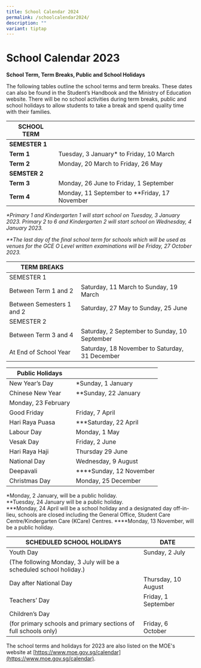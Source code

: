 ```yaml
---
title: School Calendar 2024
permalink: /schoolcalendar2024/
description: ""
variant: tiptap
---
```

School Calendar 2023
====================

**School Term, Term Breaks, Public and School Holidays**

The following tables outline the school terms and term breaks. These dates can also be found in the Student’s Handbook and the Ministry of Education website. There will be no school activities during term breaks, public and school holidays to allow students to take a break and spend quality time with their families.

| SCHOOL TERM |  |
| --- | --- |
| **SEMESTER 1** |  |
| **Term 1** | Tuesday, 3 January* to Friday, 10 March |
| **Term 2** | Monday, 20 March to Friday, 26 May |
| **SEMSTER 2** |  |
| **Term 3** | Monday, 26 June to Friday, 1 September |
| **Term 4** | Monday, 11 September to \**Friday, 17 November |

_\*Primary 1 and Kindergarten 1 will start school on Tuesday, 3 January 2023. Primary 2 to 6 and Kindergarten 2 will start school on Wednesday, 4 January 2023._
  
_\**The last day of the final school term for schools which will be used as venues for the GCE O Level written examinations will be Friday, 27 October 2023._

| **TERM BREAKS** |  |
| --- | --- |
| SEMESTER 1 |  |
| Between Term 1 and 2 | Saturday, 11 March to Sunday, 19 March |
| Between Semesters 1 and 2 | Saturday, 27 May to Sunday, 25 June |
| SEMESTER 2 |  |
| Between Term 3 and 4 | Saturday, 2 September to Sunday, 10 September |
| At End of School Year | Saturday, 18 November to Saturday, 31 December |

| Public Holidays |  |
| --- | --- |
| New Year’s Day | \*Sunday, 1 January |
| Chinese New Year | \*\*Sunday, 22 January   
Monday, 23 February |
| Good Friday | Friday, 7 April |
| Hari Raya Puasa | \*\*\*Saturday, 22 April|
| Labour Day | Monday, 1 May |
| Vesak Day | Friday, 2 June |
| Hari Raya Haji | Thursday 29 June|
| National Day | Wednesday, 9 August |
| Deepavali |  \*\*\*\*Sunday, 12 November |
| Christmas Day | Monday, 25 December |

\*Monday, 2 January, will be a public holiday.  
\*\*Tuesday, 24 January will be a public holiday.  
\*\*\*Monday, 24 April will be a school holiday and a designated day off-in-lieu, schools are closed including the General Office, Student Care Centre/Kindergarten Care (KCare) Centres.
\*\*\*\*Monday, 13 November, will be a public holiday.  

| SCHEDULED SCHOOL HOLIDAYS | DATE |
| --- | --- |
| Youth Day | Sunday, 2 July  
(The following Monday, 3 July will be a scheduled school holiday.) |
| Day after National Day | Thursday, 10 August |
| Teachers’ Day | Friday, 1 September |
| Children’s Day  
(for primary schools and primary sections of full schools only) | Friday, 6 October |

The school terms and holidays for 2023 are also listed on the MOE's website at [https://www.moe.gov.sg/calendar](https://www.moe.gov.sg/calendar).